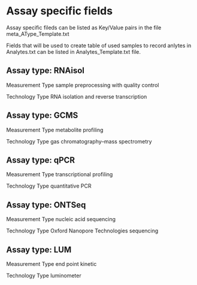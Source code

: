 # Assay specific fields

Assay specific fileds can be listed as Key/Value pairs 
in the file meta_AType_Template.txt

Fields that will be used to create table of used samples to record anlytes in Analytes.txt can be listed in Analytes_Template.txt file.

## Assay type: RNAisol

Measurement Type	sample preprocessing with quality control

Technology Type	RNA isolation and reverse transcription

## Assay type: GCMS

Measurement Type	metabolite profiling

Technology Type	gas chromatography–mass spectrometry

## Assay type: qPCR

Measurement Type	transcriptional profiling

Technology Type	quantitative PCR

## Assay type: ONTSeq

Measurement Type	nucleic acid sequencing

Technology Type	Oxford Nanopore Technologies sequencing

## Assay type: LUM

Measurement Type	end point kinetic

Technology Type	luminometer

